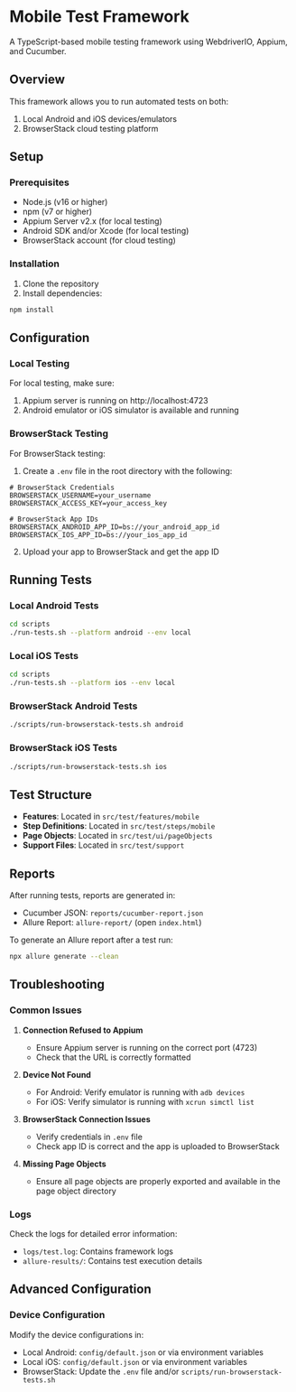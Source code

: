 # Mobile Test Framework

A TypeScript-based mobile testing framework using WebdriverIO, Appium, and Cucumber.

## Overview

This framework allows you to run automated tests on both:
1. Local Android and iOS devices/emulators
2. BrowserStack cloud testing platform

## Setup

### Prerequisites

- Node.js (v16 or higher)
- npm (v7 or higher)
- Appium Server v2.x (for local testing)
- Android SDK and/or Xcode (for local testing)
- BrowserStack account (for cloud testing)

### Installation

1. Clone the repository
2. Install dependencies:
```bash
npm install
```

## Configuration

### Local Testing

For local testing, make sure:
1. Appium server is running on http://localhost:4723
2. Android emulator or iOS simulator is available and running

### BrowserStack Testing

For BrowserStack testing:
1. Create a `.env` file in the root directory with the following:
```properties
# BrowserStack Credentials
BROWSERSTACK_USERNAME=your_username
BROWSERSTACK_ACCESS_KEY=your_access_key

# BrowserStack App IDs
BROWSERSTACK_ANDROID_APP_ID=bs://your_android_app_id
BROWSERSTACK_IOS_APP_ID=bs://your_ios_app_id
```

2. Upload your app to BrowserStack and get the app ID

## Running Tests

### Local Android Tests

```bash
cd scripts
./run-tests.sh --platform android --env local
```

### Local iOS Tests

```bash
cd scripts
./run-tests.sh --platform ios --env local
```

### BrowserStack Android Tests

```bash
./scripts/run-browserstack-tests.sh android
```

### BrowserStack iOS Tests

```bash
./scripts/run-browserstack-tests.sh ios
```

## Test Structure

- **Features**: Located in `src/test/features/mobile`
- **Step Definitions**: Located in `src/test/steps/mobile`
- **Page Objects**: Located in `src/test/ui/pageObjects`
- **Support Files**: Located in `src/test/support`

## Reports

After running tests, reports are generated in:
- Cucumber JSON: `reports/cucumber-report.json`
- Allure Report: `allure-report/` (open `index.html`)

To generate an Allure report after a test run:
```bash
npx allure generate --clean
```

## Troubleshooting

### Common Issues

1. **Connection Refused to Appium**
   - Ensure Appium server is running on the correct port (4723)
   - Check that the URL is correctly formatted

2. **Device Not Found**
   - For Android: Verify emulator is running with `adb devices`
   - For iOS: Verify simulator is running with `xcrun simctl list`

3. **BrowserStack Connection Issues**
   - Verify credentials in `.env` file
   - Check app ID is correct and the app is uploaded to BrowserStack

4. **Missing Page Objects**
   - Ensure all page objects are properly exported and available in the page object directory

### Logs

Check the logs for detailed error information:
- `logs/test.log`: Contains framework logs
- `allure-results/`: Contains test execution details

## Advanced Configuration

### Device Configuration

Modify the device configurations in:
- Local Android: `config/default.json` or via environment variables
- Local iOS: `config/default.json` or via environment variables
- BrowserStack: Update the `.env` file and/or `scripts/run-browserstack-tests.sh`
